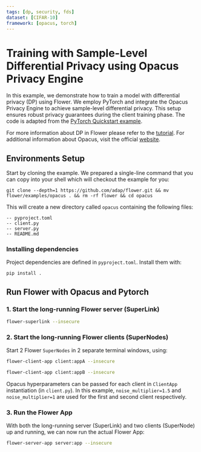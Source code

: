 ```yaml
---
tags: [dp, security, fds]
dataset: [CIFAR-10]
framework: [opacus, torch]
---
```


# Training with Sample-Level Differential Privacy using Opacus Privacy Engine

In this example, we demonstrate how to train a model with differential privacy (DP) using Flower. We employ PyTorch and integrate the Opacus Privacy Engine to achieve sample-level differential privacy. This setup ensures robust privacy guarantees during the client training phase. The code is adapted from the [PyTorch Quickstart example](../quickstart-pytorch/README.md).

For more information about DP in Flower please refer to the [tutorial](https://flower.ai/docs/framework/how-to-use-differential-privacy.html). For additional information about Opacus, visit the official [website](https://opacus.ai/).

## Environments Setup

Start by cloning the example. We prepared a single-line command that you can copy into your shell which will checkout the example for you:

```shell
git clone --depth=1 https://github.com/adap/flower.git && mv flower/examples/opacus . && rm -rf flower && cd opacus
```

This will create a new directory called `opacus` containing the following files:

```shell
-- pyproject.toml
-- client.py
-- server.py
-- README.md
```

### Installing dependencies

Project dependencies are defined in `pyproject.toml`. Install them with:

```shell
pip install .
```

## Run Flower with Opacus and Pytorch

### 1. Start the long-running Flower server (SuperLink)

```bash
flower-superlink --insecure
```

### 2. Start the long-running Flower clients (SuperNodes)

Start 2 Flower `SuperNodes` in 2 separate terminal windows, using:

```bash
flower-client-app client:appA --insecure
```

```bash
flower-client-app client:appB --insecure
```

Opacus hyperparameters can be passed for each client in `ClientApp` instantiation (in `client.py`). In this example, `noise_multiplier=1.5` and `noise_multiplier=1` are used for the first and second client respectively.

### 3. Run the Flower App

With both the long-running server (SuperLink) and two clients (SuperNode) up and running, we can now run the actual Flower App:

```bash
flower-server-app server:app --insecure
```
